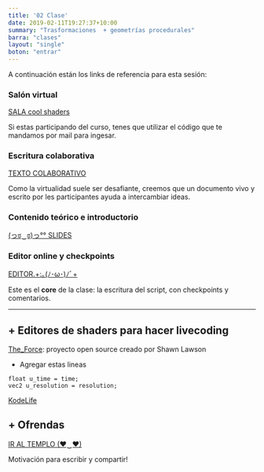 ```yaml
---
title: '02 Clase'
date: 2019-02-11T19:27:37+10:00
summary: "Trasformaciones  + geometrías procedurales"
barra: "clases"
layout: "single"
boton: "entrar"
---
```

A continuación están los links de referencia para esta sesión:

### Salón virtual
 <span class="button-red"><a target="_blank" href="https://tv.solarpunk.cool/b/sol-8nd-rax-uqe"> SALA cool shaders</a></span>

Si estas participando del curso, tenes que utilizar el código que te mandamos por mail para ingesar.

### Escritura colaborativa
 <span class="button-red disable"><a class="disable_link" target="_blank" target="_blank" href="https://collab.solarpunk.cool/p/cool-shaders">TEXTO COLABORATIVO</a></span>

Como la virtualidad suele ser desafiante, creemos que un documento vivo y escrito por les participantes ayuda a intercambiar ideas.
 
### Contenido teórico e introductorio
 <span class="button-red "><a target="_blank" href="https://docs.google.com/presentation/d/1aDRFrM5us8vLGZeCIwNTVf3SMhEoWuSevJY_OR8xp1Q/edit#slide=id.g84efe72288_0_30">(っಠ‿ಠ)っ°° SLIDES</a></span>


### Editor online y checkpoints
 <span class="button-red"><a  href="/clases/clase2/editor">EDITOR.+:｡(ﾉ･ω･)ﾉﾞ+</a></span>

Este es el **core** de la clase: la escritura del script, con checkpoints y comentarios.

<hr>

## + Editores de shaders para hacer livecoding

[The_Force](https://shawnlawson.github.io/The_Force/): proyecto open source creado por Shawn Lawson

- Agregar estas lineas 
```
float u_time = time;
vec2 u_resolution = resolution;
```

[KodeLife](https://hexler.net/kodelife)

## + Ofrendas
 <span class="button-red"><a target="_blank" href="/templo">IR AL TEMPLO (♥‿♥)</a></span>

Motivación para escribir y compartir!
